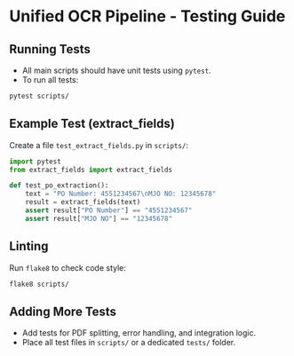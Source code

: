 # Unified OCR Pipeline - Testing Guide

## Running Tests
- All main scripts should have unit tests using `pytest`.
- To run all tests:

```bash
pytest scripts/
```

## Example Test (extract_fields)
Create a file `test_extract_fields.py` in `scripts/`:

```python
import pytest
from extract_fields import extract_fields

def test_po_extraction():
    text = "PO Number: 4551234567\nMJO NO: 12345678"
    result = extract_fields(text)
    assert result["PO Number"] == "4551234567"
    assert result["MJO NO"] == "12345678"
```

## Linting
Run `flake8` to check code style:

```bash
flake8 scripts/
```

## Adding More Tests
- Add tests for PDF splitting, error handling, and integration logic.
- Place all test files in `scripts/` or a dedicated `tests/` folder.
